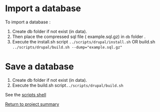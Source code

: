 # Import a database

To import a database :
1. Create db folder if not exist (in data).
2. Then place the compressed sql file ( example.sql.gz) in `db` folder .
3. Execute the install.sh script  `../scripts/drupal/install.sh` OR build.sh `../scripts/drupal/build.sh --dump="example.sql.gz"`


# Save a database

1. Create db folder if not exist (in data).
2. Execute the build.sh script`../scripts/drupal/build.sh`


See the [scripts shell](../scripts/drupal/README.md)

[Return to project summary](../README.md)